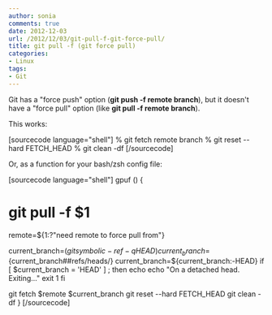 ```yaml
---
author: sonia
comments: true
date: 2012-12-03
url: /2012/12/03/git-pull-f-git-force-pull/
title: git pull -f (git force pull)
categories:
- Linux
tags:
- Git
---
```


Git has a "force push" option (**git push -f remote branch**), but it doesn't have a "force pull" option (like **git pull -f remote branch**).

<!--more-->

This works:

[sourcecode language="shell"]
% git fetch remote branch
% git reset --hard FETCH_HEAD
% git clean -df
[/sourcecode]

Or, as a function for your bash/zsh config file:

[sourcecode language="shell"]
gpuf () {
   # git pull -f $1
   remote=${1:?"need remote to force pull from"}

   current_branch=$(git symbolic-ref -q HEAD)
   current_branch=${current_branch##refs/heads/}
   current_branch=${current_branch:-HEAD}
   if [ $current_branch = 'HEAD' ] ; then
       echo
       echo "On a detached head. Exiting..."
       exit 1
   fi  

   git fetch $remote $current_branch
   git reset --hard FETCH_HEAD
   git clean -df 
}
[/sourcecode]


